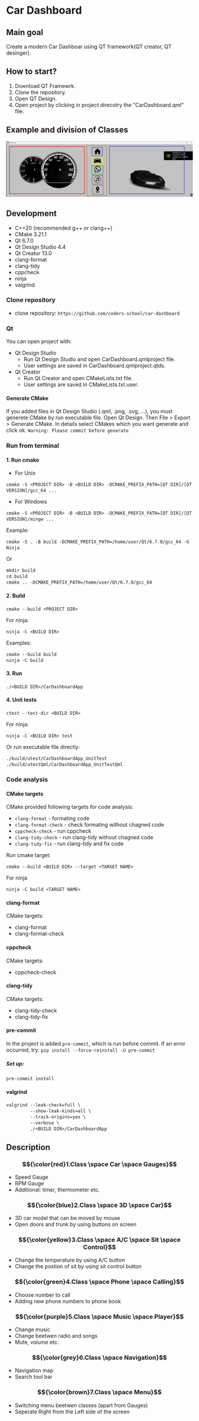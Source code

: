 # Car Dashboard

## Main goal
Create a modern Car Dashboar using QT framework(QT creator, QT desinger).

## How to start?
1. Download QT Framewrk.
2. Clone the repository.
3. Open QT Design.
4. Open project by clicking in project direcotry the "CarDashboard.qml" file.

## Example and division of Classes

![Picture](Picture/CarCockpitTestV1.jpg)

## Development
- C++20 (recommended g++ or clang++)
- CMake 3.21.1
- Qt 6.7.0
- Qt Design Studio 4.4
- Qt Creator 13.0
- clang-format
- clang-tidy
- cppcheck
- ninja
- valgrind

### Clone repository
- clone repository: `https://github.com/coders-school/car-dashboard`

### Qt
You can open project with:
- Qt Design Studio
    - Run Qt Design Studio and open CarDashboard.qmlproject file.
    - User settings are saved in CarDashboard.qmlproject.qtds.
- Qt Creator
    - Run Qt Creator and open CMakeLists.txt file.
    - User settings are saved in CMakeLists.txt.user.

#### Generate CMake
If you added files in Qt Design Studio (.qml, .png, .svg, ...), you must generete CMake by run executable file.
Open Qt Design. Then File > Export > Generate CMake. In details select CMakes which you want generate and click ok.
`Warning: Please commit before generate`

### Run from terminal
#### 1. Run cmake
- For Unix
```
cmake -S <PROJECT DIR> -B <BUILD DIR> -DCMAKE_PREFIX_PATH=[QT DIR]/[QT VERSION]/gcc_64 ...
```
- For Windows
```
cmake -S <PROJECT DIR> -B <BUILD DIR> -DCMAKE_PREFIX_PATH=[QT DIR]/[QT VERSION]/mingw ...
```
Example:
```
cmake -S . -B build -DCMAKE_PREFIX_PATH=/home/user/Qt/6.7.0/gcc_64 -G Ninja
```
Or
```
mkdir build
cd build
cmake .. -DCMAKE_PREFIX_PATH=/home/user/Qt/6.7.0/gcc_64
```
#### 2. Build
```
cmake --build <PROJECT DIR>
```
For ninja:
```
ninja -C <BUILD DIR>
```
Examples:
```
cmake --build build
ninja -C build
```
#### 3. Run
```
./<BUILD DIR>/CarDashboardApp
```
#### 4. Unit tests
````
ctest --test-dir <BUILD DIR>
````
For ninja:
```
ninja -C <BUILD DIR> test
```
Or run executable file directly:
```
./build/utest/CarDashboardApp_UnitTest
./build/utestQml/CarDashboardApp_UnitTestQml
```

### Code analysis
#### CMake targets
CMake provided following targets for code analysis:
- `clang-format` - formating code
- `clang-format-check` - check formating without chagned code
- `cppcheck-check` - run cppcheck
- `clang-tidy-check` - run clang-tidy without chagned code
- `clang-tidy-fix` - run clang-tidy and fix code

Run cmake target:
```
cmake --build <BUILD DIR> --target <TARGET NAME>
```
For ninja
```
ninja -C build <TARGET NAME>
```

#### clang-format
CMake targets:
- clang-format
- clang-format-check

#### cppcheck
CMake targets:
- cppcheck-check

#### clang-tidy
CMake targets:
- clang-tidy-check
- clang-tidy-fix

#### pre-commit
In the project is added `pre-commit`, which is run before commit.
If an error occurred, try: `pip install --force-reinstall -U pre-commit`

##### Set up:
```
pre-commit install
```

#### valgrind
```
valgrind --leak-check=full \
         --show-leak-kinds=all \
         --track-origins=yes \
         --verbose \
         ./<BUILD DIR>/CarDashboardApp
```

## Description

### $${\color{red}1.Class \space Car \space Gauges}$$

- Speed Gauge
- RPM Gauge
- Additional: timer, thermometer etc.

### $${\color{blue}2.Class \space 3D \space Car}$$

- 3D car model that can be moved by mouse
- Open doors and trunk by using buttons on screen

### $${\color{yellow}3.Class \space A/C \space Sit \space Control}$$

- Change the temperature by using A/C button
- Change the postion of sit by using sit control button

### $${\color{green}4.Class \space Phone \space Calling}$$

- Choose number to call
- Adding new phone numbers to phone book

### $${\color{purple}5.Class \space Music \space Player}$$

- Change music
- Change beetwen radio and songs
- Mute, volume etc.

### $${\color{grey}6.Class \space Navigation}$$

- Navigation map
- Search tool bar


### $${\color{brown}7.Class \space Menu}$$

- Switching menu beetwen classes (apart from Gauges)
- Seperate Right from the Left side of the screen
